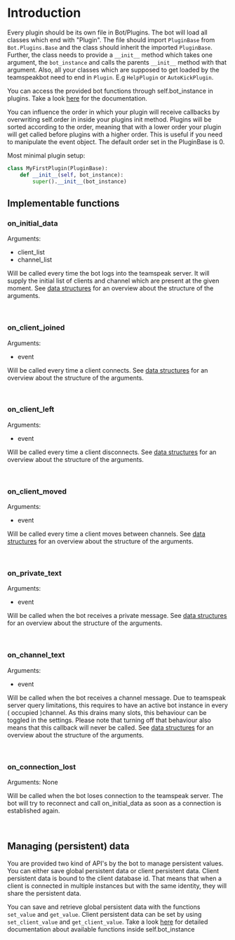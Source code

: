 # Introduction

Every plugin should be its own file in Bot/Plugins.
The bot will load all classes which end with "Plugin".
The file should import `PluginBase` from `Bot.Plugins.Base` and the
class should inherit the imported `PluginBase`. Further, the class needs
to provide a `__init__` method which takes one argument, the `bot_instance`
and calls the parents `__init__` method with that argument.
Also, all your classes which are supposed to get loaded by the teamspeakbot
need to end in `Plugin`. E.g `HelpPlugin` or `AutoKickPlugin`.

You can access the provided bot functions through self.bot_instance in plugins.
Take a look [here](#) for the documentation.

You can influence the order in which your plugin will receive callbacks
by overwriting self.order in inside your plugins init method. Plugins will
be sorted according to the order, meaning that with a lower order your
plugin will get called before plugins with a higher order. This is useful
if you need to manipulate the event object. The default order set in the PluginBase is 0.

Most minimal plugin setup:

```Python
class MyFirstPlugin(PluginBase):
    def __init__(self, bot_instance):
        super().__init__(bot_instance)
```

## Implementable functions

### on_initial_data
Arguments:
- client_list
- channel_list

Will be called every time the bot logs into the teamspeak server. It will supply the initial list of clients and channel which are present at the given moment. See [data structures](data-structures.md) for an overview about the structure of the arguments.

<br>

### on_client_joined
Arguments:
- event

Will be called every time a client connects. See [data structures](data-structures.md) for an overview about the structure of the arguments.

<br>

### on_client_left
Arguments:
- event

Will be called every time a client disconnects. See [data structures](data-structures.md) for an overview about the structure of the arguments.

<br>

### on_client_moved
Arguments:
- event

Will be called every time a client moves between channels. See [data structures](data-structures.md) for an overview about the structure of the arguments.

<br>

### on_private_text
Arguments:
- event

Will be called when the bot receives a private message. See [data structures](data-structures.md) for an overview about the structure of the arguments.

<br>

### on_channel_text
Arguments:
- event

Will be called when the bot receives a channel message. Due to teamspeak server query limitations, this requires to have an active bot instance in every ( occupied )channel. As this drains many slots, this behaviour can be toggled in the settings. Please note that turning off that behaviour also means that this callback will never be called. See [data structures](data-structures.md) for an overview about the structure of the arguments.

<br>

### on_connection_lost
Arguments: None

Will be called when the bot loses connection to the teamspeak server. The bot will try to reconnect and call on_initial_data as soon as a connection is established again.

<br>

## Managing (persistent) data

You are provided two kind of API's by the bot to manage persistent values.
You can either save global persistent data or client persistent data.
Client persistent data is bound to the client database id. That means that
when a client is connected in multiple instances but with the same identity,
they will share the persistent data.

You can save and retrieve global persistent data with the functions
`set_value` and `get_value`. Client persistent data can be set by using
`set_client_value` and `get_client_value`. Take a look [here](#) for
detailed documentation about available functions inside self.bot_instance